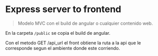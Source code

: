 # Express server to frontend

> Modelo MVC con el build de angular o cualquier contenido web.

En la carpeta `/public` se copia el build de angular.

Con el metodo GET /api_url el front obtiene la ruta a la api que le corresponde segun el ambiente donde este corriendo.

